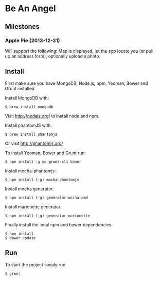 Be An Angel
===========

Milestones
----------

### Apple Pie (2013-12-21) ####

Will support the following: Map is displayed, let the app locate you (or pull up an address form), optionally upload a photo.


Install
-------
First make sure you have MongoDB, Node.js, npm, Yeoman, Bower and Grunt installed.

Install MongoDB with:

	$ brew install mongodb

Visit http://nodejs.org/ to install node and npm.


Install phantomJS with:

	$ brew install phantomjs

Or visit http://phantomjs.org/


To install Yeoman, Bower and Grunt run:

	$ npm install -g yo grunt-cli bower


Install mocha-phantomjs:

	$ npm install (-g) mocha-phantomjs


Install mocha generator:

	$ npm install (-g) generator-mocha-amd


Install marionette generator

	$ npm install (-g) generator-marionette

Finally install the local npm and bower dependencies

	$ npm install
	$ bower update


Run
---
To start the project simply run:

	$ grunt
